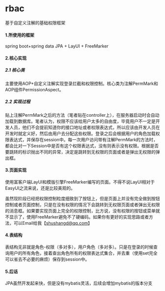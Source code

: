 # rbac
基于自定义注解的基础权限框架

#### 1.所使用的框架

spring boot+spring data JPA + LayUI + FreeMarker

#### 2.核心实现

##### 2.1 核心类
主要使用AOP+自定义注解实现登录拦截和权限控制。核心类为注解PermMark和AOP组件PermissionAspect。

##### 2.2 实现过程

贴上注解PermMark之后的方法（笔者贴在controller上），在服务器启动时会自动加载到数据库。笔者认为，权限不应该给用户太多的自由度，毕竟用户不一定是开发人员，他们不会提前知道你的接口地址或者权限表达式，所以应该由开发人员在开发时就定义好，然后由用户去分配这些权限。登录之后会根据用户的角色加载权限表达式，并保存在session中。每一次用户访问带有注解PermMark的方法时，都会比对一下Session中是否有这个权限表达式，没有则表示没有权限。根据是否要跳转的标识抛出不同的异常，决定是跳转到无权限的页面或者是弹出无权限的弹出框。

#### 3.页面实现

使用富客户端LayUI和模版引擎FreeMarker编写的页面。不得不说LayUI相对于EasyUI之流来说，还是比较美观的。

虽然现阶段已经把权限控制粒度细致到了按钮上，但是页面上并没有完全做到按钮控制或者页面控制，只是在没有权限的情况下会跳转到无权限页面或者弹出无权限的消息框。如果要实现页面上完全的权限控制，比方说，没有权限的按钮或菜单就不显示了，使用FreeMarker避免不了硬编码。如果你有更好的实现思路或者方法，可以Email给我【shushangd@qq.com】

#### 4.表结构

表结构无非就是角色-权限（多对多），用户角色（多对多）。只是在登录的时候查询用户的所有角色，接着查出角色所有的权限表达式集合，并去重（使用set完全可以省去不必要的麻烦）保存到session中。

#### 5.后话
JPA虽然开发起来快，但是没有mybatis灵活，后续会增加mybatis的版本分支